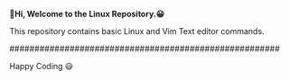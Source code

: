 <b>👋Hi, Welcome to the Linux Repository.😀</b>

This repository contains basic Linux and Vim Text editor commands.

######################################################

Happy Coding 😃
